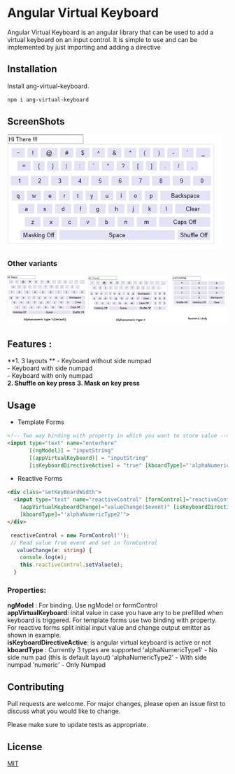 # Angular Virtual Keyboard

Angular Virtual Keyboard is an angular library that can be used to add a virtual keyboard on an input control. It is simple to use and can be implemented by just importing and adding a directive

## Installation

Install ang-virtual-keyboard.

```bash
npm i ang-virtual-keyboard
```

## ScreenShots
![Keyboard Type 1](https://github.com/CodeIsAnArt/ang-virtual-keyboard/blob/master/projects/ang-virtual-keyboard-sample/src/assets/AlphaNumericType1.PNG?raw=true)

### Other variants
![Keyboard Type 1](https://github.com/CodeIsAnArt/ang-virtual-keyboard/blob/master/projects/ang-virtual-keyboard-sample/src/assets/Screenshots.png?raw=true)

## Features : 
**1.  3 layouts **
        - Keyboard without side numpad  
        - Keyboard with side numpad  
        - Keyboard with only numpad  
**2.  Shuffle on key press**
**3.  Mask on key press**

## Usage
- Template Forms
```html
<!-- Two way binding with property in which you want to store value -->
<input type="text" name="enterhere"
       [(ngModel)] = "inputString"
       [(appVirtualKeyboard)] = "inputString"
       [isKeyboardDirectiveActive] = "true" [kboardType]="'alphaNumericType2'">
```
- Reactive Forms
```html
<div class="setKeyBoardWidth">
  <input type="text" name="reactiveControl" [formControl]="reactiveControl" [appVirtualKeyboard]="''"
    (appVirtualKeyboardChange)="valueChange($event)" [isKeyboardDirectiveActive]="true"
    [kboardType]="'alphaNumericType2'">
</div>
```
```ts
 reactiveControl = new FormControl('');
 // Read value from event and set in formControl
   valueChange(e: string) {
    console.log(e);
    this.reactiveControl.setValue(e);
  }
```
### Properties:
**ngModel** : For binding. Use ngModel or formControl  
**appVirtualKeyboard**: inital value in case you have any to be prefilled when keyboard is triggered. For template forms use two binding with property. For reactive forms split initial input value and change output emitter as shown in example.  
**isKeyboardDirectiveActive**: is angular virtual keyboard is active or not  
**kboardType** : Currently 3 types are supported 
    'alphaNumericType1' - No side num pad (this is default layout) 
    'alphaNumericType2' - With side numpad
    'numeric' - Only Numpad  

## Contributing
Pull requests are welcome. For major changes, please open an issue first to discuss what you would like to change.

Please make sure to update tests as appropriate.

## License
[MIT](https://choosealicense.com/licenses/mit/)